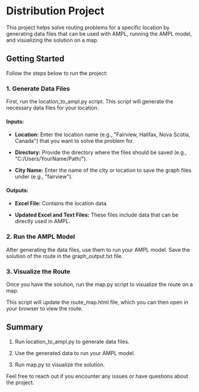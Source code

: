 Distribution Project
====================

This project helps solve routing problems for a specific location by generating data files that can be used with AMPL, running the AMPL model, and visualizing the solution on a map.

Getting Started
---------------

Follow the steps below to run the project:

### 1\. Generate Data Files

First, run the location\_to\_ampl.py script. This script will generate the necessary data files for your location.

#### Inputs:

*   **Location:** Enter the location name (e.g., "Fairview, Halifax, Nova Scotia, Canada") that you want to solve the problem for.
    
*   **Directory:** Provide the directory where the files should be saved (e.g., "C:/Users/YourName/Path/").
    
*   **City Name:** Enter the name of the city or location to save the graph files under (e.g., "fairview").
    

#### Outputs:

*   **Excel File:** Contains the location data.
    
*   **Updated Excel and Text Files:** These files include data that can be directly used in AMPL.
    

### 2\. Run the AMPL Model

After generating the data files, use them to run your AMPL model. Save the solution of the route in the graph\_output.txt file.

### 3\. Visualize the Route

Once you have the solution, run the map.py script to visualize the route on a map.

This script will update the route\_map.html file, which you can then open in your browser to view the route.

Summary
-------

1.  Run location\_to\_ampl.py to generate data files.
    
2.  Use the generated data to run your AMPL model.
    
3.  Run map.py to visualize the solution.
    

Feel free to reach out if you encounter any issues or have questions about the project.
